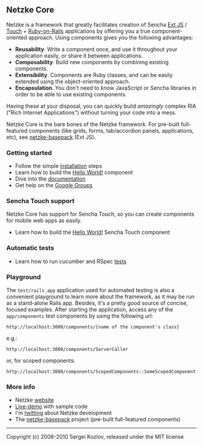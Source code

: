 ## Netzke Core

Netzke is a framework that greatly facilitates creation of Sencha [Ext JS](http://www.sencha.com/products/extjs/) / [Touch](http://www.sencha.com/products/touch/) + [Ruby-on-Rails](http://rubyonrails.org/) applications by offering you a true component-oriented approach. Using components gives you the following advantages:

* __Reusability__. Write a component once, and use it throughout your application easily, or share it between applications.
* __Composability__. Build new components by combining existing components.
* __Extensibility__. Components are Ruby classes, and can be easily extended using the object-oriented approach.
* __Encapsulation__. You don't need to know JavaScript or Sencha libraries in order to be able to use existing components.

Having these at your disposal, you can quickly build _amazingly_ complex RIA ("Rich Internet Applications") without turning your code into a mess.

Netzke Core is the bare bones of the Netzke framework. For pre-built full-featured components (like grids, forms, tab/accordion panels, applications, etc), see [netzke-basepack](http://github.com/skozlov/netzke-basepack) (Ext JS).

### Getting started

* Follow the simple [installation](https://github.com/skozlov/netzke/wiki/Installation) steps
* Learn how to build the [Hello World!](https://github.com/skozlov/netzke/wiki/Hello-world-extjs) component
* Dive into the [documentation](https://github.com/skozlov/netzke/wiki)
* Get help on the [Google Groups](http://groups.google.com/group/netzke)

### Sencha Touch support

Netzke Core has support for Sencha Touch, so you can create components for mobile web apps as easily.

* Learn how to build the [Hello World!](https://github.com/skozlov/netzke/wiki/Hello-world-touch) Sencha Touch component

### Automatic tests

* Learn how to run cucumber and RSpec [tests](https://github.com/skozlov/netzke/wiki/Testing-Netzke-Core)

### Playground

The `test/rails_app` application used for automated testing is also a convenient playground to learn more about the framework, as it may be run as a stand-alone Rails app. Besides, it's a pretty good source of concise, focused examples. After starting the application, access any of the `app/components` test components by using the following url:

    http://localhost:3000/components/{name of the component's class}

e.g.:

    http://localhost:3000/components/ServerCaller

or, for scoped components:

    http://localhost:3000/components/ScopedComponents::SomeScopedComponent

### More info
* Netzke [website](http://netzke.org)
* [Live-demo](http://demo.netzke.org) with sample code
* I'm [twitting](http://twitter.com/skozlov) about Netzke development
* The [netzke-basepack](https://github.com/skozlov/netzke-basepack) project (pre-built full-featured components)

---
Copyright (c) 2008-2010 Sergei Kozlov, released under the MIT license
